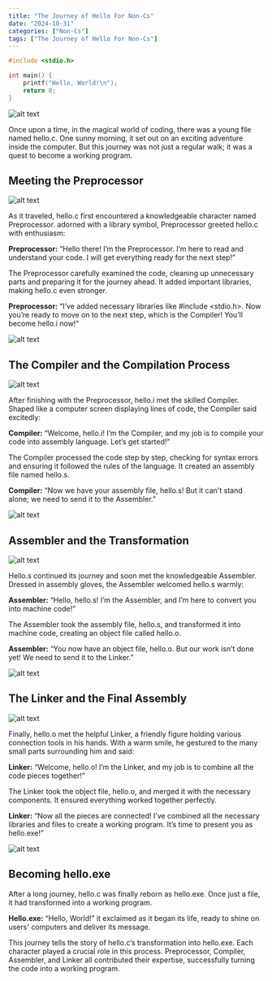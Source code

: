```yaml
---
title: "The Journey of Hello For Non-Cs"
date: "2024-10-31"
categories: ["Non-Cs"]
tags: ["The Journey of Hello For Non-Cs"]
---
```


```c
#include <stdio.h>

int main() {
    printf("Hello, World!\n");
    return 0;
}
```

![alt text](../assets/images/first-blog/image.png)

Once upon a time, in the magical world of coding, there was a young file named hello.c. One sunny morning, it set out on an exciting adventure inside the computer. But this journey was not just a regular walk; it was a quest to become a working program.


## Meeting the Preprocessor

![alt text](../assets/images/first-blog/image-1.png)

As it traveled, hello.c first encountered a knowledgeable character named Preprocessor. adorned with a library symbol, Preprocessor greeted hello.c with enthusiasm:

**Preprocessor:** “Hello there! I’m the Preprocessor. I’m here to read and understand your code. I will get everything ready for the next step!”

The Preprocessor carefully examined the code, cleaning up unnecessary parts and preparing it for the journey ahead. It added important libraries, making hello.c even stronger.

**Preprocessor:** “I’ve added necessary libraries like #include <stdio.h>. Now you’re ready to move on to the next step, which is the Compiler! You’ll become hello.i now!”

![alt text](../assets/images/first-blog/image-2.png)


## The Compiler and the Compilation Process

![alt text](../assets/images/first-blog/image-3.png)

After finishing with the Preprocessor, hello.i met the skilled Compiler. Shaped like a computer screen displaying lines of code, the Compiler said excitedly:

**Compiler:** “Welcome, hello.i! I’m the Compiler, and my job is to compile your code into assembly language. Let’s get started!”

The Compiler processed the code step by step, checking for syntax errors and ensuring it followed the rules of the language. It created an assembly file named hello.s.

**Compiler:** “Now we have your assembly file, hello.s! But it can't stand alone; we need to send it to the Assembler.”

![alt text](../assets/images/first-blog/image-4.png)

## Assembler and the Transformation
![alt text](../assets/images/first-blog/image-5.png)

Hello.s continued its journey and soon met the knowledgeable Assembler. Dressed in assembly gloves, the Assembler welcomed hello.s warmly:

**Assembler:** “Hello, hello.s! I’m the Assembler, and I’m here to convert you into machine code!”

The Assembler took the assembly file, hello.s, and transformed it into machine code, creating an object file called hello.o.

**Assembler:** “You now have an object file, hello.o. But our work isn’t done yet! We need to send it to the Linker.”

![alt text](../assets/images/first-blog/image-6.png)


## The Linker and the Final Assembly
![alt text](../assets/images/first-blog/image-7.png)


Finally, hello.o met the helpful Linker, a friendly figure holding various connection tools in his hands. With a warm smile, he gestured to the many small parts surrounding him and said:

**Linker:** “Welcome, hello.o! I’m the Linker, and my job is to combine all the code pieces together!”

The Linker took the object file, hello.o, and merged it with the necessary components. It ensured everything worked together perfectly.

**Linker:** “Now all the pieces are connected! I’ve combined all the necessary libraries and files to create a working program. It’s time to present you as hello.exe!”

![alt text](../assets/images/first-blog/image-8.png)


## Becoming hello.exe

After a long journey, hello.c was finally reborn as hello.exe. Once just a file, it had transformed into a working program.

**Hello.exe:** “Hello, World!” it exclaimed as it began its life, ready to shine on users' computers and deliver its message.

This journey tells the story of hello.c’s transformation into hello.exe. Each character played a crucial role in this process. Preprocessor, Compiler, Assembler, and Linker all contributed their expertise, successfully turning the code into a working program.
